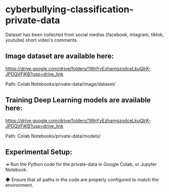 # cyberbullying-classification-private-data
Dataset has been collected from social medias (facebook, intagram, tiktok, youtube) short video's comments.

## Image dataset are available here:
https://drive.google.com/drive/folders/1WnYyEzhamgzodceLkuQlrK-JPDQVFjKB?usp=drive_link

  Path: Colab Notebooks/private-data/image/dataset/
## Training Deep Learning models   are available here:
https://drive.google.com/drive/folders/1WnYyEzhamgzodceLkuQlrK-JPDQVFjKB?usp=drive_link

  Path: Colab Notebooks/private-data/models/

## Experimental Setup:

➔	Run the Python code for the private-data in Google Colab, or Jupyter Notebook.

◆	Ensure that all paths in the code are properly configured to match the environment.
